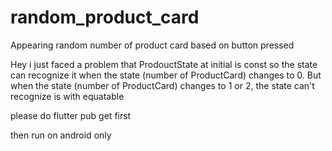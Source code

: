 # random_product_card
Appearing random number of product card based on button pressed


Hey i just faced a problem that ProdouctState at initial is const so the state can recognize it when the state (number of ProductCard) changes to 0. But when the state (number of ProductCard) changes to 1 or 2, the state can't recognize is with equatable

please do
flutter pub get first

then run on android only
